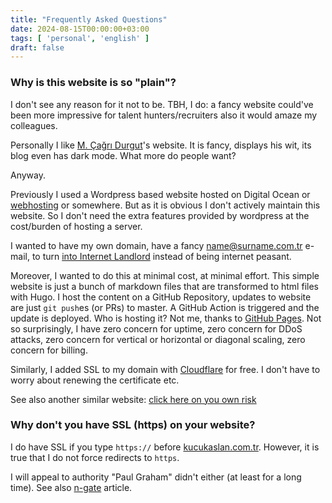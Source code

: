 ```yaml
---
title: "Frequently Asked Questions"
date: 2024-08-15T00:00:00+03:00
tags: [ 'personal', 'english' ]
draft: false
---
```


### Why is this website is so "plain"?

I don't see any reason for it not to be.
TBH, I do: a fancy website could've been more impressive for
talent hunters/recruiters also it would amaze my colleagues.

Personally I like [M. Çağrı Durgut](https://mcagridurgut.com/)'s website. It is fancy, displays his wit, its blog even
has dark mode. What more do people want?

Anyway.

Previously I used a Wordpress based website hosted on Digital Ocean or [webhosting](https://webhosting.com.tr) or
somewhere. But as it is obvious I don't actively maintain this website. So I don't need the extra features provided by
wordpress at the cost/burden of hosting a server.

I wanted to have my own domain, have a fancy name@surname.com.tr e-mail, to
turn [into Internet Landlord](https://landchad.net/#:~:text=into%20Internet%20Landlords) instead of being internet
peasant.

Moreover, I wanted to do this at minimal cost, at minimal effort.
This simple website is just a bunch of markdown files that are transformed to html files with Hugo. I host the content
on a GitHub Repository, updates to website are just `git push`es (or PRs) to master. A GitHub Action is triggered and
the update is deployed. Who is hosting it? Not me, thanks to [GitHub Pages](https://pages.github.com/). Not so
surprisingly, I have zero concern for uptime, zero concern for DDoS attacks, zero concern for vertical or horizontal or
diagonal scaling, zero concern for billing.

Similarly, I added SSL to my domain with [Cloudflare](https://cloudflare.com) for free. I don't have to worry about
renewing the certificate etc.

See also another similar website: [click here on you own risk](https://motherfuckingwebsite.com/)

### Why don't you have SSL (https) on your website?

I do have SSL if you type `https://` before [kucukaslan.com.tr](https://kucukaslan.com.tr). However, it is true that I
do not force redirects to `https`.

I will appeal to authority "Paul Graham" didn't either (at least for a long time).
See also [n-gate](http://n-gate.com/software/2017/07/12/0/) article.
